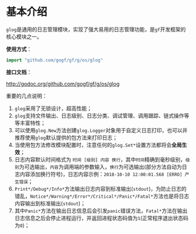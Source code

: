 # 基本介绍
`glog`是通用的日志管理模块，实现了强大易用的日志管理功能，是`gf`开发框架的核心模块之一。

**使用方式**：
```go
import "github.com/gogf/gf/g/os/glog"
```

**接口文档**：

http://godoc.org/github.com/gogf/gf/g/os/glog

重要的几点说明：
1. `glog`采用了无锁设计，超高性能；
1. `glog`支持文件输出、日志级别、日志分类、调试管理、调用跟踪、链式操作等等丰富特性；
1. 可以使用`glog.New`方法创建`glog.Logger`对象用于自定义日志打印，也可以并推荐使用`glog`默认提供的包方法来打印日志；
1. 当使用包方法修改模块配置时，注意任何的`glog.Set*`设置方法都将会**全局生效**；
1. 日志内容默认时间格式为 `时间 [级别] 内容 换行`，其中`时间`精确到毫秒级别，`级别`为可选输出，`内容`为调用端的参数输入，`换行`为可选输出(部分方法自动为日志内容添加换行符号)，日志内容示例：`2018-10-10 12:00:01.568 [ERRO] 产生错误`；
2. `Print*/Debug*/Info*`方法输出日志内容到标准输出(`stdout`)，为防止日志的错乱，`Notice*/Warning*/Error*/Critical*/Panic*/Fatal*`方法也是将日志内容输出到标准输出(`stdout`)；
3. 其中`Panic*`方法在输出日志信息后会引发`panic`错误方法，`Fatal*`方法在输出日志信息之后会停止进程运行，并返回进程状态码值为`1`(正常程序退出状态码为`0`)；

















